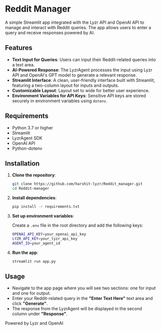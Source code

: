 # Reddit Manager

A simple Streamlit app integrated with the Lyzr API and OpenAI API to manage and interact with Reddit queries. The app allows users to enter a query and receive responses powered by AI.

## Features

- **Text Input for Queries**: Users can input their Reddit-related queries into a text area.
- **AI-Powered Response**: The LyzrAgent processes the input using Lyzr API and OpenAI's GPT model to generate a relevant response.
- **Streamlit Interface**: A clean, user-friendly interface built with Streamlit, featuring a two-column layout for inputs and outputs.
- **Customizable Layout**: Layout set to wide for better user experience.
- **Environment Variables for API Keys**: Sensitive API keys are stored securely in environment variables using `dotenv`.


## Requirements

- Python 3.7 or higher
- Streamlit
- LyzrAgent SDK
- OpenAI API
- Python-dotenv

## Installation

1. **Clone the repository**:

    ```bash
    git clone https://github.com/harshit-lyzr/Reddit_manager.git
    cd Reddit-manager
    ```

2. **Install dependencies**:

    ```bash
    pip install -r requirements.txt
    ```

3. **Set up environment variables**:

    Create a `.env` file in the root directory and add the following keys:

    ```bash
    OPENAI_API_KEY=your_openai_api_key
    LYZR_API_KEY=your_lyzr_api_key
    AGENT_ID=your_agent_id
    ```

4. **Run the app**:

    ```bash
    streamlit run app.py
    ```

## Usage

- Navigate to the app page where you will see two sections: one for input and one for output.
- Enter your Reddit-related query in the **"Enter Text Here"** text area and click **"Generate"**.
- The response from the LyzrAgent will be displayed in the second column under **"Response"**.

Powered by Lyzr and OpenAI



